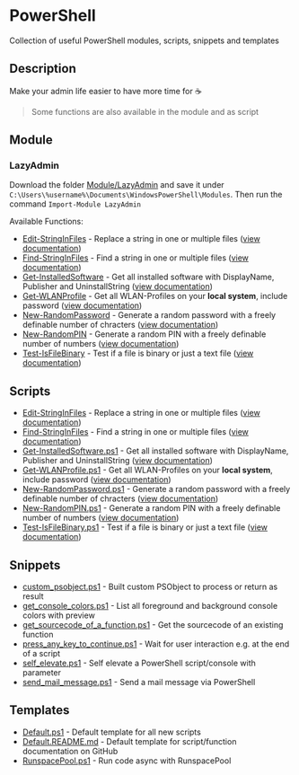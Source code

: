 # PowerShell
Collection of useful PowerShell modules, scripts, snippets and templates

## Description

Make your admin life easier to have more time for :coffee:

>Some functions are also available in the module and as script

## Module

### LazyAdmin

Download the folder [Module/LazyAdmin](Module/LazyAdmin) and save it under `C:\Users\%username%\Documents\WindowsPowerShell\Modules`. Then run the command `Import-Module LazyAdmin`

Available Functions:

* [Edit-StringInFiles](Module/LazyAdmin/Edit-StringInFiles.ps1) - Replace a string in one or multiple files ([view documentation](Documentation/Edit-StringInFiles.README.md))
* [Find-StringInFiles](Module/LazyAdmin/Find-StringInFiles.ps1) - Find a string in one or multiple files ([view documentation](Documentation/Find-StringInFiles.README.md))
* [Get-InstalledSoftware](Module/LazyAdmin/Get-InstalledSoftware.ps1) - Get all installed software with DisplayName, Publisher and UninstallString ([view documentation](Documentation/Get-InstalledSoftware.README.md))
* [Get-WLANProfile](Module/LazyAdmin/Get-WLANProfile.ps1) - Get all WLAN-Profiles on your **local system**, include password ([view documentation](Documentation/Get-WLANProfile.README.md))
* [New-RandomPassword](Module/LazyAdmin/New-RandomPassword.ps1) - Generate a random password with a freely definable number of chracters ([view documentation](Documentation/New-RandomPassword.README.md))
* [New-RandomPIN](Module/LazyAdmin/New-RandomPIN.ps1) - Generate a random PIN with a freely definable number of numbers ([view documentation](Documentation/New-RandomPIN.README.md))
* [Test-IsFileBinary](Module/LazyAdmin/Test-IsFileBinary.ps1) - Test if a file is binary or just a text file ([view documentation](Documentation/Test-IsFileBinary.README.md))

## Scripts

* [Edit-StringInFiles](Scripts/Edit-StringInFiles.ps1) - Replace a string in one or multiple files ([view documentation](Documentation/Edit-StringInFiles.README.md))
* [Find-StringInFiles](Scripts/Find-StringInFiles.ps1) - Find a string in one or multiple files ([view documentation](Documentation/Find-StringInFiles.README.md))
* [Get-InstalledSoftware.ps1](Scripts/Get-InstalledSoftware.ps1) - Get all installed software with DisplayName, Publisher and UninstallString ([view documentation](Documentation/Get-InstalledSoftware.README.md))
* [Get-WLANProfile.ps1](Scripts/Get-WLANProfile.ps1) - Get all WLAN-Profiles on your **local system**, include password ([view documentation](Documentation/Get-WLANProfile.README.md))
* [New-RandomPassword.ps1](Scripts/New-RandomPassword.ps1) - Generate a random password with a freely definable number of chracters ([view documentation](Documentation/New-RandomPassword.README.md))
* [New-RandomPIN.ps1](Scripts/New-RandomPIN.ps1) - Generate a random PIN with a freely definable number of numbers ([view documentation](Documentation/New-RandomPIN.README.md))
* [Test-IsFileBinary.ps1](Scripts/Test-IsFileBinary.ps1) - Test if a file is binary or just a text file ([view documentation](Documentation/Test-IsFileBinary.README.md))

## Snippets

* [custom_psobject.ps1](Snippets/custom_psobject.ps1) - Built custom PSObject to process or return as result
* [get_console_colors.ps1](Snippets/get_console_colors.ps1) - List all foreground and background console colors with preview
* [get_sourcecode_of_a_function.ps1](Snippets/get_sourcecode_of_a_function.ps1) - Get the sourcecode of an existing function
* [press_any_key_to_continue.ps1](Snippets/press_any_key_to_continue.ps1) - Wait for user interaction e.g. at the end of a script
* [self_elevate.ps1](Snippets/self_elevate.ps1) - Self elevate a PowerShell script/console with parameter 
* [send_mail_message.ps1](Snippets/send_mail_message.ps1) - Send a mail message via PowerShell

## Templates

* [Default.ps1](Templates/Default.ps1) - Default template for all new scripts
* [Default.README.md](Templates/Default.README.md) - Default template for script/function documentation on GitHub
* [RunspacePool.ps1](Templates/RunspacePool.ps1) - Run code async with RunspacePool
